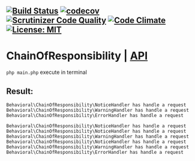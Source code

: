 [![Build Status](https://scrutinizer-ci.com/g/Jagepard/PhpDesignPatterns-ChainOfResponsibility/badges/build.png?b=master)](https://scrutinizer-ci.com/g/Jagepard/PhpDesignPatterns-ChainOfResponsibility/build-status/master)
[![codecov](https://codecov.io/gh/Jagepard/PhpDesignPatterns-ChainOfResponsibility/branch/master/graph/badge.svg)](https://codecov.io/gh/Jagepard/PhpDesignPatterns-ChainOfResponsibility)
[![Scrutinizer Code Quality](https://scrutinizer-ci.com/g/Jagepard/PhpDesignPatterns-ChainOfResponsibility/badges/quality-score.png?b=master)](https://scrutinizer-ci.com/g/Jagepard/PhpDesignPatterns-ChainOfResponsibility/?branch=master)
[![Code Climate](https://codeclimate.com/github/Jagepard/PhpDesignPatterns-ChainOfResponsibility/badges/gpa.svg)](https://codeclimate.com/github/Jagepard/PhpDesignPatterns-ChainOfResponsibility)
[![License: MIT](https://img.shields.io/badge/license-MIT-498e7f.svg)](https://mit-license.org/)
-----

# ChainOfResponsibility | [API](https://github.com/Jagepard/PhpDesignPatterns-ChainOfResponsibility/blob/master/api.md)
```php main.php``` execute in terminal

## Result:
```
Behavioral\ChainOfResponsibility\NoticeHandler has handle a request
Behavioral\ChainOfResponsibility\WarningHandler has handle a request
Behavioral\ChainOfResponsibility\ErrorHandler has handle a request

Behavioral\ChainOfResponsibility\NoticeHandler has handle a request
Behavioral\ChainOfResponsibility\NoticeHandler has handle a request
Behavioral\ChainOfResponsibility\WarningHandler has handle a request
Behavioral\ChainOfResponsibility\NoticeHandler has handle a request
Behavioral\ChainOfResponsibility\WarningHandler has handle a request
Behavioral\ChainOfResponsibility\ErrorHandler has handle a request
```
